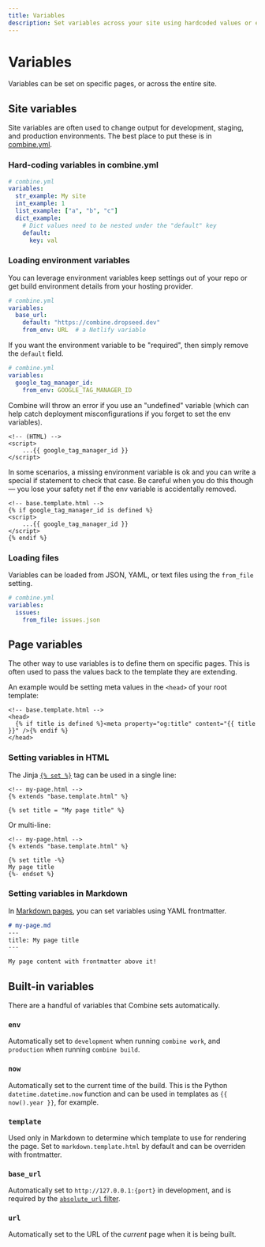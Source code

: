 ```yaml
---
title: Variables
description: Set variables across your site using hardcoded values or environment variables.
---
```


# Variables

Variables can be set on specific pages, or across the entire site.

## Site variables

Site variables are often used to change output for development, staging, and production environments.
The best place to put these is in [combine.yml](/config/variables/).

### Hard-coding variables in combine.yml

```yaml
# combine.yml
variables:
  str_example: My site
  int_example: 1
  list_example: ["a", "b", "c"]
  dict_example:
    # Dict values need to be nested under the "default" key
    default:
      key: val
```

### Loading environment variables

You can leverage environment variables keep settings out of your repo or get build environment details from your hosting provider.

```yaml
# combine.yml
variables:
  base_url:
    default: "https://combine.dropseed.dev"
    from_env: URL  # a Netlify variable
```

If you want the environment variable to be "required",
then simply remove the `default` field.

```yaml
# combine.yml
variables:
  google_tag_manager_id:
    from_env: GOOGLE_TAG_MANAGER_ID
```

Combine will throw an error if you use an "undefined" variable
(which can help catch deployment misconfigurations if you forget to set the env variables).

```html+jinja
<!-- (HTML) -->
<script>
    ...{{ google_tag_manager_id }}
</script>
```

In some scenarios,
a missing environment variable is ok and you can write a special if statement to check that case.
Be careful when you do this though — you lose your safety net if the env variable is accidentally removed.

```html+jinja
<!-- base.template.html -->
{% if google_tag_manager_id is defined %}
<script>
    ...{{ google_tag_manager_id }}
</script>
{% endif %}
```

### Loading files

Variables can be loaded from JSON, YAML, or text files using the `from_file` setting.

```yaml
# combine.yml
variables:
  issues:
    from_file: issues.json
```

## Page variables

The other way to use variables is to define them on specific pages.
This is often used to pass the values back to the template they are extending.

An example would be setting meta values in the `<head>` of your root template:

```html+jinja
<!-- base.template.html -->
<head>
  {% if title is defined %}<meta property="og:title" content="{{ title }}" />{% endif %}
</head>
```

### Setting variables in HTML

The Jinja [`{% set %}`](https://jinja.palletsprojects.com/en/2.11.x/templates/#assignments) tag can be used in a single line:

```html+jinja
<!-- my-page.html -->
{% extends "base.template.html" %}

{% set title = "My page title" %}
```

Or multi-line:

```html+jinja
<!-- my-page.html -->
{% extends "base.template.html" %}

{% set title -%}
My page title
{%- endset %}
```

### Setting variables in Markdown

In [Markdown pages](/markdown/), you can set variables using YAML frontmatter.

```md
# my-page.md
---
title: My page title
---

My page content with frontmatter above it!
```

## Built-in variables

There are a handful of variables that Combine sets automatically.

### `env`

Automatically set to `development` when running `combine work`,
and `production` when running `combine build`.

### `now`

Automatically set to the current time of the build.
This is the Python `datetime.datetime.now` function and can be used in templates as `{{ now().year }}`, for example.

### `template`

Used only in Markdown to determine which template to use for rendering the page.
Set to `markdown.template.html` by default and can be overriden with frontmatter.

### `base_url`

Automatically set to `http://127.0.0.1:{port}` in development,
and is required by the [`absolute_url` filter](/absolute-urls/).

### `url`

Automatically set to the URL of the *current* page when it is being built.
